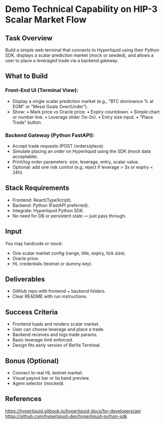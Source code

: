 # Demo Technical Capability on HIP-3 Scalar Market Flow
## Task Overview
Build a simple web terminal that connects to Hyperliquid using their Python SDK, displays a scalar prediction market (mock or seeded), and allows a user to place a leveraged trade via a backend gateway.

## What to Build
### Front-End UI (Terminal View):
- Display a single scalar prediction market (e.g., “BTC dominance % at EOM” or “Messi Goals Over/Under”).
- Show:
  	• Mark price vs Oracle price.
  	• Expiry countdown.
 	 • Simple chart or number line.
 	 • Leverage slider (1x–3x).
 	 • Entry size input.
 	 • “Place Trade” button.

### Backend Gateway (Python FastAPI):
- Accept trade requests (POST /orders/place).
- Simulate placing an order on Hyperliquid using the SDK (mock data acceptable).
- Print/log order parameters: size, leverage, entry, scalar value.
- Optional: add one risk control (e.g. reject if leverage > 3x or expiry < 24h).

## Stack Requirements
- Frontend: React(TypeScript).
- Backend: Python (FastAPI preferred).
- Integrate: Hyperliquid Python SDK.
- No need for DB or persistent state — just pass through.

## Input
You may hardcode or mock:
- One scalar market config (range, title, expiry, tick size).
- Oracle price.
- HL credentials (testnet or dummy key).

## Deliverables
- GitHub repo with frontend + backend folders.
- Clear README with run instructions.


## Success Criteria
- Frontend loads and renders scalar market.
- User can choose leverage and place a trade.
- Backend receives and logs trade params.
- Basic leverage limit enforced.
- Design fits early version of BetYa Terminal.

## Bonus (Optional)

- Connect to real HL testnet market.
- Visual payout bar or liq band preview.
- Agent selector (mocked).

## References
https://hyperliquid.gitbook.io/hyperliquid-docs/for-developers/api
https://github.com/hyperliquid-dex/hyperliquid-python-sdk
